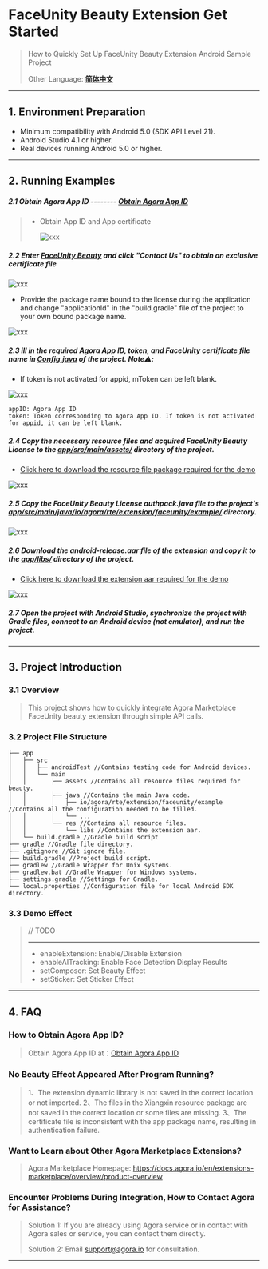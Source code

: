 # FaceUnity Beauty Extension Get Started

> How to Quickly Set Up FaceUnity Beauty Extension Android Sample Project
>
> Other Language: [**简体中文**](README.zh.md)

---

## 1. Environment Preparation

- Minimum compatibility with Android 5.0 (SDK API Level 21).
- Android Studio 4.1 or higher.
- Real devices running Android 5.0 or higher.

---

## 2. Running Examples

##### 2.1 Obtain Agora App ID -------- [Obtain Agora App ID](https://docs.agora.io/en/video-calling/reference/manage-agora-account?platform=ios#get-the-app-id)

> - Obtain App ID and App certificate
>
>   ![xxx](https://accktvpic.oss-cn-beijing.aliyuncs.com/pic/github_readme/market-place/Market-Place-1.png)

##### 2.2 Enter [FaceUnity Beauty]() and click "Contact Us" to obtain an exclusive certificate file

![xxx](https://accktvpic.oss-cn-beijing.aliyuncs.com/pic/github_readme/market-place/FaceUnity/FaceUnity-EN-1.png)

- Provide the package name bound to the license during the application and change "applicationId" in the "build.gradle" file of the project to your own bound package name.

![xxx](https://web-cdn.agora.io/docs-files/1679457359046)

##### 2.3 ill in the required Agora App ID, token, and FaceUnity certificate file name in [**Config.java**](app/src/main/java/io/agora/rte/extension/faceunity/example/Config.java) of the project. Note⚠️:

* If token is not activated for appid, mToken can be left blank.

![xxx](https://accktvpic.oss-cn-beijing.aliyuncs.com/pic/github_readme/market-place/FaceUnity/FaceUnity-Android-5.png)

```texag-0-1gpap96h0ag-1-1gpap96h0ag-0-1gpap96h0ag-1-1gpap96h0ag-0-1gpap96h0ag-1-1gpap96h0ag-0-1gpap96h0ag-1-1gpap96h0ag-0-1gpap96h0ag-1-1gpap96h0
appID: Agora App ID
token: Token corresponding to Agora App ID. If token is not activated for appid, it can be left blank. 
```

##### 2.4 Copy the necessary resource files and acquired FaceUnity Beauty License to the [**app/src/main/assets/**](app/src/main/assets/) directory of the project.

* [Click here to download the resource file package required for the demo](https://download.agora.io/marketplace/release/FaceUnity_v8.4.1_Resources.zip)

![xxx](https://accktvpic.oss-cn-beijing.aliyuncs.com/pic/github_readme/market-place/FaceUnity/FaceUnity-Android-1.png)

##### 2.5 Copy the FaceUnity Beauty License authpack.java file to the project's [**app/src/main/java/io/agora/rte/extension/faceunity/example/**](app/src/main/java/io/agora/rte/extension/faceunity/example/) directory.

![xxx](https://accktvpic.oss-cn-beijing.aliyuncs.com/pic/github_readme/market-place/FaceUnity/FaceUnity-Android-2.png)

##### 2.6 Download the **android-release.aar** file of the extension and copy it to the [**app/libs/**](app/libs/) directory of the project.

* [Click here to download the extension aar required for the demo](https://download.agora.io/marketplace/release/Agora_Marketplace_FaceUnity_v8.4.1_Extension_for_Android_v4.1.1.zip)

![xxx](https://accktvpic.oss-cn-beijing.aliyuncs.com/pic/github_readme/market-place/FaceUnity/FaceUnity-Android-3.png)

##### 2.7 Open the project with Android Studio, synchronize the project with Gradle files, connect to an Android device (not emulator), and run the project.

---

## 3. Project Introduction

### 3.1 Overview

> This project shows how to quickly integrate Agora Marketplace FaceUnity beauty extension through simple API calls.

### 3.2 Project File Structure

~~~
├── app
│   ├── src
│   │   ├── androidTest //Contains testing code for Android devices.
│   │   └── main
│   │       ├── assets //Contains all resource files required for beauty.
│   │       ├── java //Contains the main Java code.
│   │       │   ├── io/agora/rte/extension/faceunity/example //Contains all the configuration needed to be filled.
│   │       │   └── ...
│   │       └── res //Contains all resource files.
│   │           └── libs //Contains the extension aar.
│   └── build.gradle //Gradle build script
├── gradle //Gradle file directory.
├── .gitignore //Git ignore file.
├── build.gradle //Project build script.
├── gradlew //Gradle Wrapper for Unix systems.
├── gradlew.bat //Gradle Wrapper for Windows systems.
├── settings.gradle //Settings for Gradle.
└── local.properties //Configuration file for local Android SDK directory.
~~~



### 3.3 Demo Effect

> // TODO
>
> ---
>
> * enableExtension: Enable/Disable Extension
> * enableAITracking: Enable Face Detection Display Results
> * setComposer: Set Beauty Effect
> * setSticker: Set Sticker Effect

---

## 4. FAQ

### How to Obtain Agora App ID?

> Obtain Agora App ID at：[Obtain Agora App ID](https://docs.agora.io/en/video-calling/reference/manage-agora-account?platform=ios#get-the-app-id)

### No Beauty Effect Appeared After Program Running?

> 1、The extension dynamic library is not saved in the correct location or not imported.
> 2、The files in the Xiangxin resource package are not saved in the correct location or some files are missing.
> 3、The certificate file is inconsistent with the app package name, resulting in authentication failure.

### Want to Learn about Other Agora Marketplace Extensions?

> Agora Marketplace Homepage: https://docs.agora.io/en/extensions-marketplace/overview/product-overview

### Encounter Problems During Integration, How to Contact Agora for Assistance?

> Solution 1: If you are already using Agora service or in contact with Agora sales or service, you can contact them directly.
>
> Solution 2: Email [support@agora.io](mailto:support@agora.io) for consultation.

---
